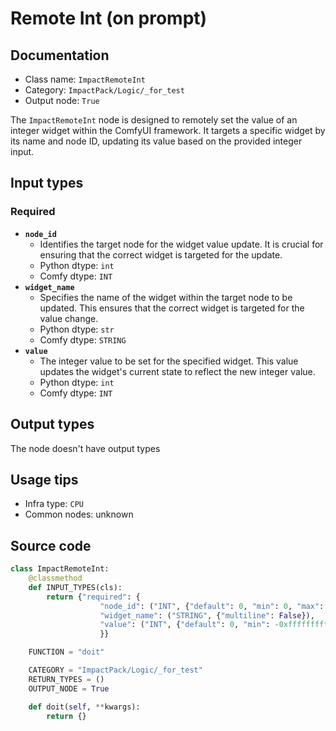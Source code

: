 # Remote Int (on prompt)
## Documentation
- Class name: `ImpactRemoteInt`
- Category: `ImpactPack/Logic/_for_test`
- Output node: `True`

The `ImpactRemoteInt` node is designed to remotely set the value of an integer widget within the ComfyUI framework. It targets a specific widget by its name and node ID, updating its value based on the provided integer input.
## Input types
### Required
- **`node_id`**
    - Identifies the target node for the widget value update. It is crucial for ensuring that the correct widget is targeted for the update.
    - Python dtype: `int`
    - Comfy dtype: `INT`
- **`widget_name`**
    - Specifies the name of the widget within the target node to be updated. This ensures that the correct widget is targeted for the value change.
    - Python dtype: `str`
    - Comfy dtype: `STRING`
- **`value`**
    - The integer value to be set for the specified widget. This value updates the widget's current state to reflect the new integer value.
    - Python dtype: `int`
    - Comfy dtype: `INT`
## Output types
The node doesn't have output types
## Usage tips
- Infra type: `CPU`
- Common nodes: unknown


## Source code
```python
class ImpactRemoteInt:
    @classmethod
    def INPUT_TYPES(cls):
        return {"required": {
                    "node_id": ("INT", {"default": 0, "min": 0, "max": 0xffffffffffffffff}),
                    "widget_name": ("STRING", {"multiline": False}),
                    "value": ("INT", {"default": 0, "min": -0xffffffffffffffff, "max": 0xffffffffffffffff}),
                    }}

    FUNCTION = "doit"

    CATEGORY = "ImpactPack/Logic/_for_test"
    RETURN_TYPES = ()
    OUTPUT_NODE = True

    def doit(self, **kwargs):
        return {}

```
